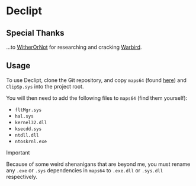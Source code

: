 # Declipt

## Special Thanks
…to [WitherOrNot](https://github.com/WitherOrNot) for researching and cracking [Warbird](https://github.com/WitherOrNot/warbird-docs/tree/main).

## Usage
To use Declipt, clone the Git repository, and copy `maps64` (found [here](https://github.com/sha0coder/scemu/tree/main)) and `ClipSp.sys` into the project root.

You will then need to add the following files to `maps64` (find them yourself):
- `fltMgr.sys`
- `hal.sys`
- `kernel32.dll`
- `ksecdd.sys`
- `ntdll.dll`
- `ntoskrnl.exe`

> [!IMPORTANT]
Because of some weird shenanigans that are beyond me, you must rename any `.exe` or `.sys` dependencies in `maps64` to `.exe.dll` or `.sys.dll` respectively.
